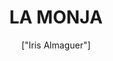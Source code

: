 ---
title: 'LA MONJA'
description: 'Según la leyenda de la monja de la catedral cuenta que cada noche en lo más alto de la catedral, se puede ver la sombra de una mujer vestida de blanco quien desde el campanario, en la parte izquierda, quien mira hacia el horizonte esperando reunirse con su amado.'
pubDate: '2024-04-07T15:21:49.613Z'
heroImage: '/monja.jpg'
categories: ['leyendas', 'terror', 'iglesia']
tags: ['mujer', 'monja', 'negro', 'Peliculas', 'sangre']
author: '["Iris Almaguer"]'
---